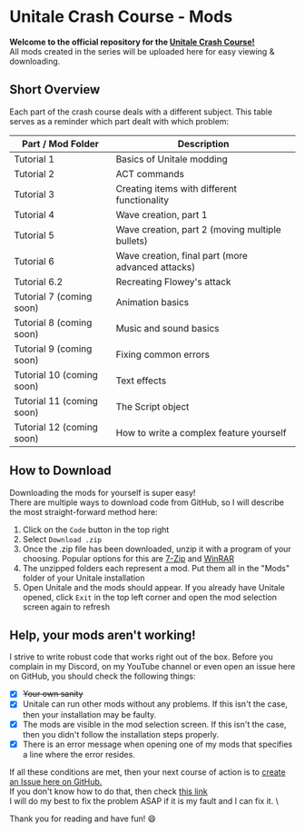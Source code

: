 # Unitale Crash Course - Mods
**Welcome to the official repository for the [Unitale Crash Course!](https://www.youtube.com/playlist?list=PLaoSWmHrHceSUPbZwhIL37gO5Oi_-puSs)**\
All mods created in the series will be uploaded here for easy viewing & downloading.

## Short Overview
Each part of the crash course deals with a different subject. This table serves as a reminder which part dealt with which problem:

Part / Mod Folder | Description
----|------------
Tutorial 1 | Basics of Unitale modding
Tutorial 2 | ACT commands
Tutorial 3 | Creating items with different functionality
Tutorial 4 | Wave creation, part 1
Tutorial 5 | Wave creation, part 2 (moving multiple bullets)
Tutorial 6 | Wave creation, final part (more advanced attacks)
Tutorial 6.2 | Recreating Flowey's attack
Tutorial 7 (coming soon) | Animation basics
Tutorial 8 (coming soon) | Music and sound basics
Tutorial 9 (coming soon) | Fixing common errors
Tutorial 10 (coming soon) | Text effects
Tutorial 11 (coming soon) | The Script object
Tutorial 12 (coming soon) | How to write a complex feature yourself

## How to Download
Downloading the mods for yourself is super easy!\
There are multiple ways to download code from GitHub, so I will describe the most straight-forward method here:

1. Click on the `Code` button in the top right
2. Select `Download .zip`
3. Once the .zip file has been downloaded, unzip it with a program of your choosing. Popular options for this are [7-Zip](https://www.7-zip.org/) and [WinRAR](https://www.win-rar.com/download.html)
4. The unzipped folders each represent a mod. Put them all in the "Mods" folder of your Unitale installation
5. Open Unitale and the mods should appear. If you already have Unitale opened, click `Exit` in the top left corner and open the mod selection screen again to refresh

## Help, your mods aren't working!
I strive to write robust code that works right out of the box. Before you complain in my Discord, on my YouTube channel or even open an issue here on GitHub, you should check the following things:

- [x] ~~Your own sanity~~
- [x] Unitale can run other mods without any problems. If this isn't the case, then your installation may be faulty.
- [x] The mods are visible in the mod selection screen. If this isn't the case, then you didn't follow the installation steps properly.
- [x] There is an error message when opening one of my mods that specifies a line where the error resides.

If all these conditions are met, then your next course of action is to [create an Issue here on GitHub.](https://github.com/TheCreator69/UnitaleCrashCourseMods/issues/new) \
If you don't know how to do that, then check [this link](https://docs.github.com/en/issues/tracking-your-work-with-issues/creating-issues) \
I will do my best to fix the problem ASAP if it is my fault and I can fix it. \

Thank you for reading and have fun! :smile: